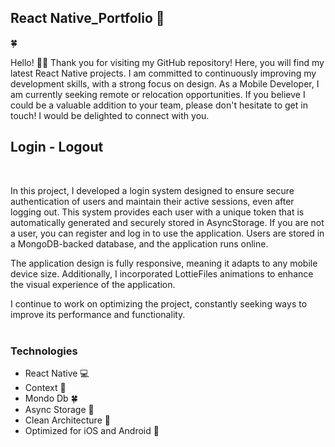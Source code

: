 
<h2>  React Native_Portfolio 📲 </h2>   
🍀
<br/>
<p>   Hello! 👋🏾 Thank you for visiting my GitHub repository! Here, you will find my latest React Native projects. I am committed to continuously improving my development skills, with a strong focus on design. As a Mobile Developer, I am currently seeking remote or relocation opportunities. If you believe I could be a valuable addition to your team, please don't hesitate to get in touch! I would be delighted to connect with you.</p>
  
 <h2 align="left"> Login - Logout </h2>
 <br/>
 <p> 
In this project, I developed a login system designed to ensure secure authentication of users and maintain their active sessions, even after logging out. This system provides each user with a unique token that is automatically generated and securely stored in AsyncStorage. If you are not a user, you can register and log in to use the application. Users are stored in a MongoDB-backed database, and the application runs online.

The application design is fully responsive, meaning it adapts to any mobile device size. Additionally, I incorporated LottieFiles animations to enhance the visual experience of the application.

I continue to work on optimizing the project, constantly seeking ways to improve its performance and functionality.  
<br/>
 </p>
 <p align="center">
 
  
</p>

<h3>Technologies</h3>

- React Native 💻
- Context 🔌
- Mondo Db 🍀
- Async Storage 🔑
- Clean Architecture 🔨
- Optimized for iOS and Android 📱
